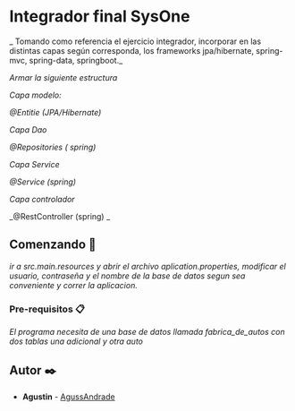 # Integrador final SysOne

_ Tomando como referencia el ejercicio integrador, incorporar en las distintas capas según corresponda, los frameworks jpa/hibernate, spring-mvc, spring-data, springboot._

_Armar la siguiente estructura_

_Capa modelo:_

_@Entitie (JPA/Hibernate)_

_Capa Dao_

_@Repositories ( spring)_

_Capa Service_

_@Service (spring)_

_Capa controlador_

_@RestController (spring) _

## Comenzando 🚀

_ir a src.main.resources y abrir el archivo aplication.properties, modificar el usuario, contraseña y el nombre de la base de datos segun sea conveniente y correr la aplicacion._


### Pre-requisitos 📋

_El programa necesita de una base de datos llamada fabrica_de_autos con dos tablas una adicional y otra auto_


## Autor ✒️


* **Agustin** - [AgussAndrade](https://github.com/AgussAndrade)
